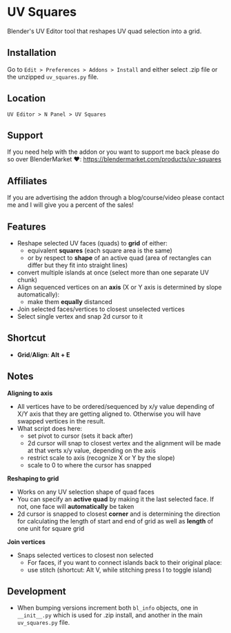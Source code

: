 # UV Squares
Blender's UV Editor tool that reshapes UV quad selection into a grid.

## Installation
Go to `Edit > Preferences > Addons > Install` and either select .zip file or the unzipped `uv_squares.py` file.

## Location
`UV Editor > N Panel > UV Squares`

## Support
If you need help with the addon or you want to support me back please do so over BlenderMarket ❤️:
https://blendermarket.com/products/uv-squares

## Affiliates
If you are advertising the addon through a blog/course/video please contact me and I will give you a percent of the sales!

## Features
* Reshape selected UV faces (quads) to **grid** of either:
    * equivalent **squares** (each square area is the same)
    * or by respect to **shape** of an active quad (area of rectangles can differ but they fit into straight lines)
* convert multiple islands at once (select more than one separate UV chunk)
* Align sequenced vertices on an **axis** (X or Y axis is determined by slope automatically):
    * make them **equally** distanced
* Join selected faces/vertices to closest unselected vertices
* Select single vertex and snap 2d cursor to it

## Shortcut
* **Grid**/**Align**: **Alt + E**

## Notes
**Aligning to axis**
* All vertices have to be ordered/sequenced by x/y value depending of X/Y axis that they are getting aligned to. Otherwise you will have swapped vertices in the result.
* What script does here:
    * set pivot to cursor (sets it back after)
    * 2d cursor will snap to closest vertex and the alignment will be made at that verts x/y value, depending on the axis
    * restrict scale to axis (recognize X or Y by the slope)
    * scale to 0 to where the cursor has snapped

**Reshaping to grid**
* Works on any UV selection shape of quad faces
* You can specify an **active quad** by making it the last selected face. If not, one face will **automatically** be taken
* 2d cursor is snapped to closest **corner** and is determining the direction for calculating the length of start and end of grid as well as **length** of one unit for square grid

**Join vertices**
* Snaps selected vertices to closest non selected
    * For faces, if you want to connect islands back to their original place:
     - use stitch (shortcut: Alt V, while stitching press I to toggle island)

## Development
* When bumping versions increment both `bl_info` objects, one in `__init__.py` which is used for .zip install, and another in the main `uv_squares.py` file.
